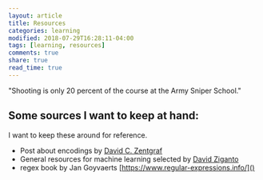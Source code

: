 ```yaml
---
layout: article
title: Resources
categories: learning
modified: 2018-07-29T16:28:11-04:00
tags: [learning, resources]
comments: true
share: true
read_time: true
---
```


"Shooting is only 20 percent of the course at the Army Sniper School."

## Some sources I want to keep at hand:

I want to keep these around for reference.

 - Post about encodings by [David C. Zentgraf](http://kunststube.net/encoding/)
 - General resources for machine learning selected by [David Ziganto](https://dziganto.github.io/resources/)
 - regex book by Jan Goyvaerts [https://www.regular-expressions.info/]()
 
 
